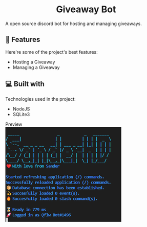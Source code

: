 <h1 align="center" id="title">Giveaway Bot</h1>

<p id="description">A open source discord bot for hosting and managing giveaways.</p>

  
  
<h2>🧐 Features</h2>

Here're some of the project's best features:

*   Hosting a Giveaway
*   Managing a Giveaway

  
  
<h2>💻 Built with</h2>

Technologies used in the project:

*   NodeJS
*   SQLite3


Preview <br>
![Preview](preview.png)
